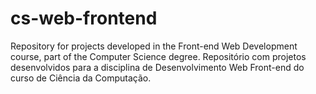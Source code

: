 # cs-web-frontend
Repository for projects developed in the Front-end Web Development course, part of the Computer Science degree.
Repositório com projetos desenvolvidos para a disciplina de Desenvolvimento Web Front-end do curso de Ciência da Computação.
